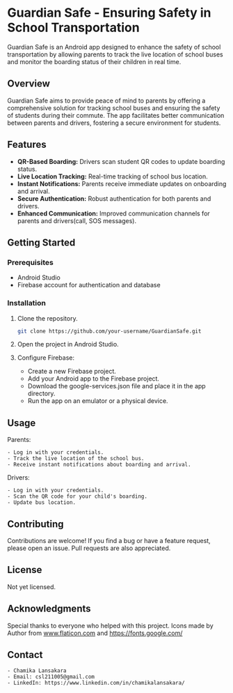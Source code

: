 # Guardian Safe - Ensuring Safety in School Transportation

Guardian Safe is an Android app designed to enhance the safety of school transportation by allowing parents to track the live location of school buses and monitor the boarding status of their children in real time.

## Overview

Guardian Safe aims to provide peace of mind to parents by offering a comprehensive solution for tracking school buses and ensuring the safety of students during their commute. The app facilitates better communication between parents and drivers, fostering a secure environment for students.

## Features

- **QR-Based Boarding:** Drivers scan student QR codes to update boarding status.
- **Live Location Tracking:** Real-time tracking of school bus location.
- **Instant Notifications:** Parents receive immediate updates on onboarding and arrival.
- **Secure Authentication:** Robust authentication for both parents and drivers.
- **Enhanced Communication:** Improved communication channels for parents and drivers(call, SOS messages).

## Getting Started

### Prerequisites

- Android Studio
- Firebase account for authentication and database

### Installation

1. Clone the repository.
   ```bash
   git clone https://github.com/your-username/GuardianSafe.git

2. Open the project in Android Studio.

3. Configure Firebase:
    - Create a new Firebase project.
    - Add your Android app to the Firebase project.
    - Download the google-services.json file and place it in the app directory.
    - Run the app on an emulator or a physical device.

## Usage

Parents:

    - Log in with your credentials.
    - Track the live location of the school bus.
    - Receive instant notifications about boarding and arrival.
    
Drivers:

    - Log in with your credentials.
    - Scan the QR code for your child's boarding.
    - Update bus location.
    
## Contributing

Contributions are welcome! If you find a bug or have a feature request, please open an issue. Pull requests are also appreciated.

## License

Not yet licensed.

## Acknowledgments

Special thanks to everyone who helped with this project.
Icons made by Author from www.flaticon.com and https://fonts.google.com/

## Contact

    - Chamika Lansakara
    - Email: csl211005@gmail.com
    - LinkedIn: https://www.linkedin.com/in/chamikalansakara/
